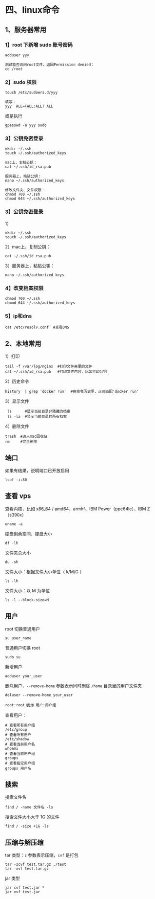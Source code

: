 # 四、linux命令

## 1、服务器常用

### 1】root 下新增 sudo 账号密码

```
adduser yyy 

测试能否访问root文件，返回Permission denied：
cd /root     
```

### 2】sudo 权限

```
touch /etc/sudoers.d/yyy

填写：
yyy  ALL=(ALL:ALL) ALL
```

或是执行

```
gpasswd -a yyy sudo
```

### 3】公钥免密登录

```
mkdir ~/.ssh
touch ~/.ssh/authorized_keys

mac上，复制公钥：
cat ~/.ssh/id_rsa.pub

服务器上，粘贴公钥：
nano ~/.ssh/authorized_keys  

修改文件夹、文件权限：
chmod 700 ~/.ssh
chmod 644 ~/.ssh/authorized_keys
```

### 3】公钥免密登录

1）

```
mkdir ~/.ssh
touch ~/.ssh/authorized_keys
```

2）mac上，复制公钥：

```
cat ~/.ssh/id_rsa.pub
```

3）服务器上，粘贴公钥：

```
nano ~/.ssh/authorized_keys  
```

### 4】改变档案权限

```
chmod 700 ~/.ssh
chmod 644 ~/.ssh/authorized_keys
```

### 5】ip和dns

```
cat /etc/resolv.conf  #查看DNS
```

## 2、本地常用

1）打印

```
tail -f /var/log/nginx  #打印文件夹里的文件
cat ~/.ssh/id_rsa.pub   #打印文件内容，比如打印公钥
```

2）历史命令

```
history  | grep 'docker run'  #在命令历史里，正则匹配'docker run' 
```

3）显示文件

```
 ls      #显示当前目录非隐藏的档案
 ls -la  #显示当前目录的所有档案
```

4）删除文件

```
trash  #进入mac回收站
rm     #完全删除
```



## 端口

如果有结果，说明端口已开放启用

```
lsof -i:80 
```



## 查看 vps

查看内核，比如 x86_64 / amd64、armhf、IBM Power（ppc64le）、IBM Z（s390x）

```
uname -a
```

硬盘剩余空间，硬盘大小

```
df -lh
```

文件夹总大小

```
du -sh
```

文件大小：根据文件大小单位（ k/M/G ）

```
ls -lh
```

文件大小：以 M 为单位

```
ls -l --block-size=M
```



## 用户

root 切换普通用户

```
su user_name
```

普通用户切换 root

```
sudo su
```

新增用户

```
adduser your_user
```

删除用户，`--remove-home` 参数表示同时删除 `/home` 目录里的用户文件夹

```
deluser --remove-home your_user
```

`root:root` 表示 `用户:用户组`

查看用户：

```
# 查看所有用户组
/etc/group
# 查看所有用户
/etc/shadow
# 查看当前用户名
whoami
# 查看当前用户组
groups
# 查看指定用户组
groups 用户名
```



## 搜索

搜索文件名

```
find / -name 文件名 -ls
```

搜索文件大小大于 1G 的文件

```
find / -size +1G -ls
```



## 压缩与解压缩

tar 类型：`z` 参数表示压缩，`cvf` 是打包

```
tar -zcvf test.tar.gz ./test
tar -xvf test.tar.gz 
```

jar 类型

```
jar cvf test.jar *
jar xvf test.jar
```

